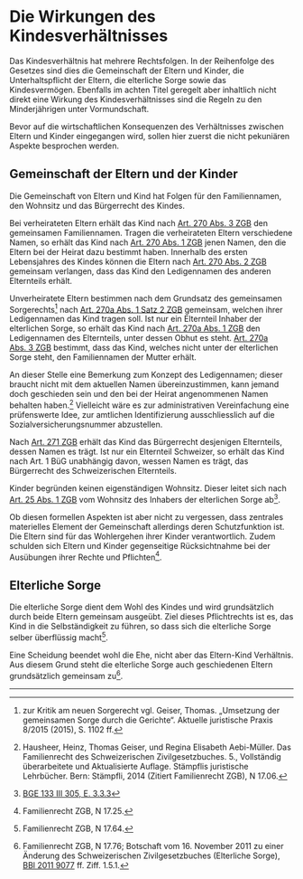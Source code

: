 # Die Wirkungen des Kindesverhältnisses

Das Kindesverhältnis hat mehrere Rechtsfolgen. In der Reihenfolge des
Gesetzes sind dies die Gemeinschaft der Eltern und Kinder, die
Unterhaltspflicht der Eltern, die elterliche Sorge sowie das
Kindesvermögen. Ebenfalls im achten Titel geregelt aber inhaltlich nicht
direkt eine Wirkung des Kindesverhältnisses sind die Regeln zu den
Minderjährigen unter Vormundschaft.

Bevor auf die wirtschaftlichen Konsequenzen des Verhältnisses zwischen 
Eltern und Kinder eingegangen wird, sollen hier zuerst die nicht
pekuniären Aspekte besprochen werden.

## Gemeinschaft der Eltern und der Kinder

Die Gemeinschaft von Eltern und Kind hat Folgen für den Familiennamen,
den Wohnsitz und das Bürgerrecht des Kindes.

Bei verheirateten Eltern erhält das Kind nach [Art. 270 Abs. 3
ZGB](https://www.fedlex.admin.ch/eli/cc/24/233_245_233/de#art_270) den 
gemeinsamen Familiennamen. Tragen die verheirateten Eltern verschiedene
Namen, so erhält das Kind nach [Art. 270 Abs. 1
ZGB](https://www.fedlex.admin.ch/eli/cc/24/233_245_233/de#art_270) jenen
Namen, den die Eltern bei der Heirat dazu bestimmt haben. Innerhalb des
ersten Lebensjahres des Kindes können die Eltern nach [Art. 270 Abs. 2
ZGB](https://www.fedlex.admin.ch/eli/cc/24/233_245_233/de#art_270)
gemeinsam verlangen, dass das Kind den Ledigennamen des anderen 
Elternteils erhält.

Unverheiratete Eltern bestimmen nach dem Grundsatz des gemeinsamen
Sorgerechts[^1] nach [Art. 270a Abs. 1 Satz 2
ZGB](https://www.fedlex.admin.ch/eli/cc/24/233_245_233/de#art_270_a)
gemeinsam, welchen ihrer Ledigennamen das Kind tragen soll. Ist nur ein
Elternteil Inhaber der elterlichen Sorge, so erhält das Kind nach
[Art. 270a Abs. 1
ZGB](https://www.fedlex.admin.ch/eli/cc/24/233_245_233/de#art_270_a) 
den Ledigennamen des Elternteils, unter dessen Obhut es steht.
[Art. 270a Abs. 3
ZGB](https://www.fedlex.admin.ch/eli/cc/24/233_245_233/de#art_270_a)
bestimmt, dass das Kind, welches nicht unter der
elterlichen Sorge steht, den Familiennamen der Mutter erhält.

An dieser Stelle eine Bemerkung zum Konzept des Ledigennamen; dieser
braucht nicht mit dem aktuellen Namen übereinzustimmen, kann jemand doch
geschieden sein und den bei der Heirat angenommenen Namen behalten
haben.[^2] Vielleicht wäre es zur administrativen Vereinfachung eine
prüfenswerte Idee, zur amtlichen Identifizierung ausschliesslich auf die
Sozialversicherungsnummer abzustellen.

Nach [Art. 271
ZGB](https://www.fedlex.admin.ch/eli/cc/24/233_245_233/de#art_271)
erhält das Kind das Bürgerrecht desjenigen Elternteils, dessen Namen es
trägt. Ist nur ein Elternteil Schweizer, so erhält das Kind nach Art. 1
BüG unabhängig davon, wessen Namen es trägt, das Bürgerrecht des
Schweizerischen Elternteils.

Kinder begründen keinen eigenständigen Wohnsitz. Dieser leitet sich nach
[Art. 25 Abs. 1
ZGB](https://www.fedlex.admin.ch/eli/cc/24/233_245_233/de#art_25) vom
Wohnsitz des Inhabers der elterlichen Sorge ab[^3].

Ob diesen formellen Aspekten ist aber nicht zu vergessen, dass zentrales
materielles Element der Gemeinschaft allerdings deren Schutzfunktion
ist. Die Eltern sind für das Wohlergehen ihrer Kinder verantwortlich.
Zudem schulden sich Eltern und Kinder gegenseitige Rücksichtnahme bei
der Ausübungen ihrer Rechte und Pflichten[^4].

## Elterliche Sorge

Die elterliche Sorge dient dem Wohl des Kindes und wird grundsätzlich
durch beide Eltern gemeinsam ausgeübt. Ziel dieses Pflichtrechts ist es,
das Kind in die Selbständigkeit zu führen, so dass sich die elterliche
Sorge selber überflüssig macht[^10].

Eine Scheidung beendet wohl die Ehe, nicht aber das Eltern-Kind
Verhältnis. Aus diesem Grund steht die elterliche Sorge auch
geschiedenen Eltern grundsätzlich gemeinsam zu[^11].

---


[^1]: zur Kritik am neuen Sorgerecht vgl. Geiser, Thomas. „Umsetzung der gemeinsamen Sorge durch die Gerichte“. Aktuelle juristische Praxis 8/2015 (2015), S. 1102 ff.

[^2]: Hausheer, Heinz, Thomas Geiser, und Regina Elisabeth Aebi-Müller.
    Das Familienrecht des Schweizerischen Zivilgesetzbuches. 5.,
    Vollständig überarbeitete und Aktualisierte Auflage. Stämpflis
    juristische Lehrbücher. Bern: Stämpfli, 2014 (Zitiert Familienrecht
    ZGB),  N 17.06.

[^3]: [BGE 133 III 305, E. 3.3.3](http://relevancy.bger.ch/php/clir/http/index.php?highlight_docid=atf%3A%2F%2F133-III-305%3Ade&lang=de&type=show_document)

[^4]: Familienrecht ZGB, N 17.25.

[^5]: Breitschmid, Peter. „Die Wirkung des Kindesverhältnisses: Zweiter
    Abschnitt: Die Unterhaltspflicht der Eltern“. In Zivilgesetzbuch I,
    herausgegeben von Heinrich Honsell, Nedim Peter Vogt, und Thomas
    Geiser, 5. Auflage. Basler Kommentar. Basel: Helbing Lichtenhahn
    Verlag, 2014 (Zitiert Basler Kommentar Breitschmid),  aArt. 276 ZGB N 21.

[^6]: Basler Kommentar Breitschmid, Art. 277 ZGB N 10.

[^7]: Basler Kommentar Breitschmid, Art. 277 ZGB, N 12.

[^8]: Familienrecht ZGB, N 17.49.

[^9]: Basler Kommentar Breitschmid, Art. 277 ZGB N 18.

[^10]: Familienrecht ZGB, N 17.64.

[^11]: Familienrecht ZGB, N 17.76; Botschaft vom 16. November 2011 zu
    einer Änderung des Schweizerischen Zivilgesetzbuches (Elterliche
    Sorge), [BBl 2011 9077](https://bundesblatt.weblaw.ch/?method=dump&bbl_id=64133&format=pdf) ff. Ziff. 1.5.1.
